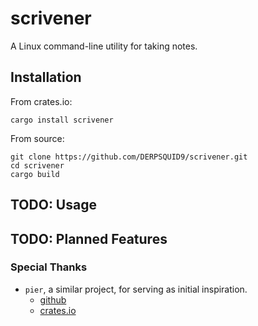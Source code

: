 # scrivener
A Linux command-line utility for taking notes.

## Installation
From crates.io:  
```
cargo install scrivener
```

From source:
```
git clone https://github.com/DERPSQUID9/scrivener.git
cd scrivener
cargo build
```

## TODO: Usage

## TODO: Planned Features

### Special Thanks
- `pier`, a similar project, for serving as initial inspiration.
    - [github](https://github.com/pier-cli/pier)
    - [crates.io](https://crates.io/crates/pier)
